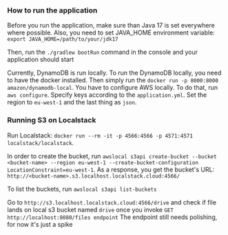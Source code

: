 ### How to run the application

Before you run the application, make sure than Java 17 is set everywhere where possible. 
Also, you need to set JAVA_HOME environment variable:
`export JAVA_HOME=/path/to/your/jdk17`

Then, run the `./gradlew bootRun` command in the console and your application should start

Currently, DynamoDB is run locally. To run the DynamoDB locally, you need to have the docker installed.
Then simply run the `docker run -p 8000:8000 amazon/dynamodb-local`. You have to configure AWS locally. 
To do that, run `aws configure`. Specify keys according to the `application.yml`. Set the region to `eu-west-1`
and the last thing as `json`.

### Running S3 on Localstack
Run Localstack: `docker run --rm -it -p 4566:4566 -p 4571:4571 localstack/localstack`.
 
In order to create the bucket, run `awslocal s3api create-bucket --bucket <bucket-name> --region eu-west-1 --create-bucket-configuration LocationConstraint=eu-west-1`.
As a response, you get the bucket's URL: `http://<bucket-name>.s3.localhost.localstack.cloud:4566/`

To list the buckets, run `awslocal s3api list-buckets`

Go to `http://s3.localhost.localstack.cloud:4566/drive` and check if file lands on local s3 bucket named `drive` once you invoke `GET http://localhost:8080/files endpoint`
The endpoint still needs polishing, for now it's just a spike
